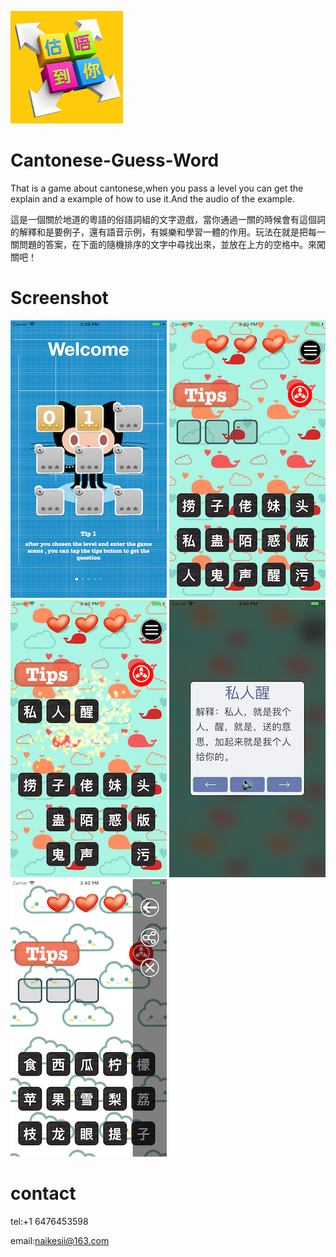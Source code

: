![image](https://github.com/ttvkenvin/Cantonese-Guess-Word/blob/master/180.png)

# Cantonese-Guess-Word

That is a game about cantonese,when you pass a level you can get the explain and a example of how to use it.And the audio of the example. 

這是一個關於地道的粵語的俗語詞組的文字遊戲，當你通過一關的時候會有這個詞的解釋和是要例子，還有語音示例，有娛樂和學習一體的作用。玩法在就是把每一關問題的答案，在下面的隨機排序的文字中尋找出來，並放在上方的空格中。來闖關吧！

# Screenshot

![image](https://github.com/ttvkenvin/Cantonese-Guess-Word/blob/master/1.png)
![image](https://github.com/ttvkenvin/Cantonese-Guess-Word/blob/master/2.png)
![image](https://github.com/ttvkenvin/Cantonese-Guess-Word/blob/master/3.png)
![image](https://github.com/ttvkenvin/Cantonese-Guess-Word/blob/master/4.png)
![image](https://github.com/ttvkenvin/Cantonese-Guess-Word/blob/master/5.png)

# contact

tel:+1 6476453598

email:naikesii@163.com
